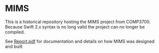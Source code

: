 # MIMS #

This is a historical repository hosting the MIMS project from COMP3700. Because Swift 2.x syntax is no long valid the project
can no longer be compiled.

See [Report.pdf](Report.pdf) for documentation and details on how MIMS was designed and built
